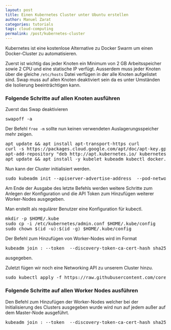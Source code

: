 ```yaml
---
layout: post
title: Einen Kubernetes Cluster unter Ubuntu erstellen
author: Manuel Zarat
categories: tutorials
tags: cloud-computing
permalink: /post/kubernetes-cluster
---
```


Kubernetes ist eine kostenlose Alternative zu Docker Swarm um einen Docker-Cluster zu automatisieren.

<!--excerpt_separator-->

Zuerst ist wichtig das jeder Knoten ein Minimum von 2 GB Arbeitsspeicher sowie 2 CPU und eine statische IP verfügt. Ausserdem muss jeder Knoten über die gleiche <code>/etc/hosts</code> Datei verfügen in der alle Knoten aufgelistet sind. Swap muss auf allen Knoten deaktiviert sein da es unter Umständen die Isolierung beeinträchtigen kann. 

<h3>Folgende Schritte auf allen Knoten ausführen</h3>

Zuerst das Swap deaktivieren

<pre>
swapoff -a
</pre>

Der Befehl <code>free -m</code> sollte nun keinen verwendeten Auslagerungsspeicher mehr zeigen.

<pre>
apt update && apt install apt-transport-https curl
curl -s https://packages.cloud.google.com/apt/doc/apt-key.gpg | apt-key add -
apt-add-repository "deb http://apt.kubernetes.io/ kubernetes-xenial main"
apt update && apt install -y kubelet kubeadm kubectl docker.io
</pre>

Nun kann der Cluster initialisiert werden.

<pre>
sudo kubeadm init --apiserver-advertise-address <master-node-ip> --pod-network-cidr=<internal pod network cidr>
</pre>

Am Ende der Ausgabe des letzte Befehls werden weitere Schritte zum Anlegen der Konfiguration und die API Token zum Hinzufügen weiterer Worker-Nodes ausgegeben.

Man erstellt als regulärer Benutzer eine Konfiguration für kubectl.

<pre>
mkdir -p $HOME/.kube
sudo cp -i /etc/kubernetes/admin.conf $HOME/.kube/config
sudo chown $(id -u):$(id -g) $HOME/.kube/config
</pre>

Der Befehl zum Hinzufügen von Worker-Nodes wird im Format

<pre>
kubeadm join <control-plane-host>:<control-plane-port> --token <token> --discovery-token-ca-cert-hash sha256:<hash>
</pre>

ausgegeben.

Zuletzt fügen wir noch eine Networking API zu unserem Cluster hinzu.

<pre>
sudo kubectl apply -f https://raw.githubusercontent.com/coreos/flannel/master/Documentation/kube-flannel.yml
</pre>

<h3>Folgende Schritte auf allen Worker Nodes ausführen</h3>

Den Befehl zum Hinzufügen der Worker-Nodes welcher bei der Initialisierung des Clusters ausgegeben wurde wird nun auf jedem außer auf dem Master-Node ausgeführt.

<pre>
kubeadm join <control-plane-host>:<control-plane-port> --token <token> --discovery-token-ca-cert-hash sha256:<hash>
</pre>
